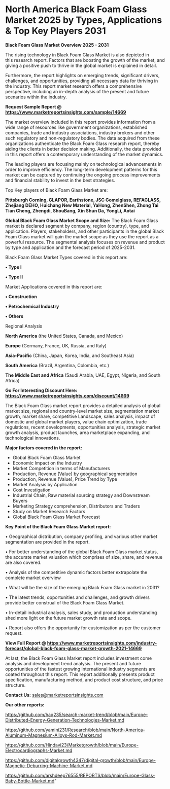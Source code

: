  # North America Black Foam Glass Market 2025 by Types, Applications & Top Key Players 2031

<Strong> Black Foam Glass Market Overview 2025 - 2031</strong>

The rising technology in Black Foam Glass Market is also depicted in this research report. Factors that are boosting the growth of the market, and giving a positive push to thrive in the global market is explained in detail.

Furthermore, the report highlights on emerging trends, significant drivers, challenges, and opportunities, providing all necessary data for thriving in the industry. This report market research offers a comprehensive perspective, including an in-depth analysis of the present and future scenarios within the industry.

<strong>Request Sample Report @ <a href=https://www.marketreportsinsights.com/sample/14669>https://www.marketreportsinsights.com/sample/14669</a></strong>

The market overview included in this report provides information from a wide range of resources like government organizations, established companies, trade and industry associations, industry brokers and other such regulatory and non-regulatory bodies. The data acquired from these organizations authenticate the Black Foam Glass research report, thereby aiding the clients in better decision making. Additionally, the data provided in this report offers a contemporary understanding of the market dynamics.

The leading players are focusing mainly on technological advancements in order to improve efficiency. The long-term development patterns for this market can be captured by continuing the ongoing process improvements and financial stability to invest in the best strategies.

Top Key players of Black Foam Glass Market are:

<strong>Pittsburgh Corning, GLAPOR, Earthstone, JSC Gomelglass, REFAGLASS, Zhejiang DEHO, Huichang New Material, YaHong, ZhenShen, Zhong Tai Tian Cheng, Zhengdi, ShouBang, Xin Shun Da, YongLi, Aotai</strong>

<strong><b>Global Black Foam Glass Market Scope and Size:</b></strong>
The Black Foam Glass market is declared segment by company, region (country), type, and application. Players, stakeholders, and other participants in the global Black Foam Glass market will gain the market scope as they use the report as a powerful resource. The segmental analysis focuses on revenue and product by type and application and the forecast period of 2025-2031.

Black Foam Glass Market Types covered in this report are:

<strong>• Type I

• Type II</strong>

Market Applications covered in this report are:

<strong>• Construction

• Petrochemical Industry

• Others</strong> 

Regional Analysis

<strong>North America</strong> (the United States, Canada, and Mexico)

<strong>Europe</strong> (Germany, France, UK, Russia, and Italy)

<strong>Asia-Pacific</strong> (China, Japan, Korea, India, and Southeast Asia)

<strong>South America</strong> (Brazil, Argentina, Colombia, etc.)

<strong>The Middle East and Africa</strong> (Saudi Arabia, UAE, Egypt, Nigeria, and South Africa)

<strong>Go For Interesting Discount Here: <a href=https://www.marketreportsinsights.com/discount/14669>https://www.marketreportsinsights.com/discount/14669</a></strong>

The Black Foam Glass market report provides a detailed analysis of global market size, regional and country-level market size, segmentation market growth, market share, competitive Landscape, sales analysis, impact of domestic and global market players, value chain optimization, trade regulations, recent developments, opportunities analysis, strategic market growth analysis, product launches, area marketplace expanding, and technological innovations.

<strong><b>Major factors covered in the report:</b></strong>
<ul>
  <li>Global Black Foam Glass Market </li>
  <li>Economic Impact on the Industry</li>
  <li>Market Competition in terms of Manufacturers</li>
  <li>Production, Revenue (Value) by geographical segmentation</li>
  <li>Production, Revenue (Value), Price Trend by Type</li>
  <li>Market Analysis by Application</li>
  <li>Cost Investigation</li>
  <li>Industrial Chain, Raw material sourcing strategy and Downstream Buyers</li>
  <li>Marketing Strategy comprehension, Distributors and Traders</li>
  <li>Study on Market Research Factors</li>
  <li>Global Black Foam Glass Market Forecast</li>
</ul>

<strong><b>Key Point of the Black Foam Glass Market report:</b></strong>

• Geographical distribution, company profiling, and various other market segmentation are provided in the report.

• For better understanding of the global Black Foam Glass market status, the accurate market valuation which comprises of size, share, and revenue are also covered.

• Analysis of the competitive dynamic factors better extrapolate the complete market overview

• What will be the size of the emerging Black Foam Glass market in 2031?

• The latest trends, opportunities and challenges, and growth drivers provide better construal of the Black Foam Glass Market.

• In-detail industrial analysis, sales study, and production understanding shed more light on the future market growth rate and scope.

• Report also offers the opportunity for customization as per the customer request.

<strong><b>View Full Report @ <a href=https://www.marketreportsinsights.com/industry-forecast/global-black-foam-glass-market-growth-2021-14669>https://www.marketreportsinsights.com/industry-forecast/global-black-foam-glass-market-growth-2021-14669</a></b></strong>


At last, the Black Foam Glass Market report includes investment come analysis and development trend analysis. The present and future opportunities of the fastest growing international industry segments are coated throughout this report. This report additionally presents product specification, manufacturing method, and product cost structure, and price structure.

<strong>Contact Us:</strong>
sales@marketreportsinsights.com

<strong>Our other reports:</strong>

<a href=https://github.com/haq235/search-market-trend/blob/main/Europe-Distributed-Energy-Generation-Technologies-Market.md>https://github.com/haq235/search-market-trend/blob/main/Europe-Distributed-Energy-Generation-Technologies-Market.md</a>

<a href=https://github.com/yamini231/Research/blob/main/North-America-Aluminum-Magnesium-Alloys-Rod-Market.md>https://github.com/yamini231/Research/blob/main/North-America-Aluminum-Magnesium-Alloys-Rod-Market.md</a>

<a href=https://github.com/Hindavi23/Marketgrowth/blob/main/Europe-Electrocardiographs-Market.md>https://github.com/Hindavi23/Marketgrowth/blob/main/Europe-Electrocardiographs-Market.md</a>

<a href=https://github.com/digitalgrowth4347/digital-growth/blob/main/Europe-Magnetic-Deburring-Machine-Market.md>https://github.com/digitalgrowth4347/digital-growth/blob/main/Europe-Magnetic-Deburring-Machine-Market.md</a>

<a href=https://github.com/arshdeep76555/REPORTS/blob/main/Europe-Glass-Baby-Bottle-Market.md>https://github.com/arshdeep76555/REPORTS/blob/main/Europe-Glass-Baby-Bottle-Market.md</a>"
